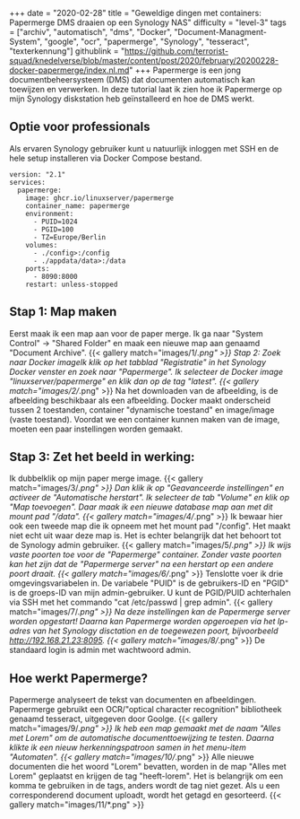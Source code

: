 +++
date = "2020-02-28"
title = "Geweldige dingen met containers: Papermerge DMS draaien op een Synology NAS"
difficulty = "level-3"
tags = ["archiv", "automatisch", "dms", "Docker", "Document-Managment-System", "google", "ocr", "papermerge", "Synology", "tesseract", "texterkennung"]
githublink = "https://github.com/terrorist-squad/knedelverse/blob/master/content/post/2020/february/20200228-docker-papermerge/index.nl.md"
+++
Papermerge is een jong documentbeheersysteem (DMS) dat documenten automatisch kan toewijzen en verwerken. In deze tutorial laat ik zien hoe ik Papermerge op mijn Synology diskstation heb geïnstalleerd en hoe de DMS werkt.
## Optie voor professionals
Als ervaren Synology gebruiker kunt u natuurlijk inloggen met SSH en de hele setup installeren via Docker Compose bestand.
```
version: "2.1"
services:
  papermerge:
    image: ghcr.io/linuxserver/papermerge
    container_name: papermerge
    environment:
      - PUID=1024
      - PGID=100
      - TZ=Europe/Berlin
    volumes:
      - ./config>:/config
      - ./appdata/data>:/data
    ports:
      - 8090:8000
    restart: unless-stopped

```

## Stap 1: Map maken
Eerst maak ik een map aan voor de paper merge. Ik ga naar "System Control" -> "Shared Folder" en maak een nieuwe map aan genaamd "Document Archive".
{{< gallery match="images/1/*.png" >}}
Stap 2: Zoek naar Docker imageIk klik op het tabblad "Registratie" in het Synology Docker venster en zoek naar "Papermerge". Ik selecteer de Docker image "linuxserver/papermerge" en klik dan op de tag "latest".
{{< gallery match="images/2/*.png" >}}
Na het downloaden van de afbeelding, is de afbeelding beschikbaar als een afbeelding. Docker maakt onderscheid tussen 2 toestanden, container "dynamische toestand" en image/image (vaste toestand). Voordat we een container kunnen maken van de image, moeten een paar instellingen worden gemaakt.
## Stap 3: Zet het beeld in werking:
Ik dubbelklik op mijn paper merge image.
{{< gallery match="images/3/*.png" >}}
Dan klik ik op "Geavanceerde instellingen" en activeer de "Automatische herstart". Ik selecteer de tab "Volume" en klik op "Map toevoegen". Daar maak ik een nieuwe database map aan met dit mount pad "/data".
{{< gallery match="images/4/*.png" >}}
Ik bewaar hier ook een tweede map die ik opneem met het mount pad "/config". Het maakt niet echt uit waar deze map is. Het is echter belangrijk dat het behoort tot de Synology admin gebruiker.
{{< gallery match="images/5/*.png" >}}
Ik wijs vaste poorten toe voor de "Papermerge" container. Zonder vaste poorten kan het zijn dat de "Papermerge server" na een herstart op een andere poort draait.
{{< gallery match="images/6/*.png" >}}
Tenslotte voer ik drie omgevingsvariabelen in. De variabele "PUID" is de gebruikers-ID en "PGID" is de groeps-ID van mijn admin-gebruiker. U kunt de PGID/PUID achterhalen via SSH met het commando "cat /etc/passwd | grep admin".
{{< gallery match="images/7/*.png" >}}
Na deze instellingen kan de Papermerge server worden opgestart! Daarna kan Papermerge worden opgeroepen via het Ip-adres van het Synology disctation en de toegewezen poort, bijvoorbeeld http://192.168.21.23:8095.
{{< gallery match="images/8/*.png" >}}
De standaard login is admin met wachtwoord admin.
## Hoe werkt Papermerge?
Papermerge analyseert de tekst van documenten en afbeeldingen. Papermerge gebruikt een OCR/"optical character recognition" bibliotheek genaamd tesseract, uitgegeven door Goolge.
{{< gallery match="images/9/*.png" >}}
Ik heb een map gemaakt met de naam "Alles met Lorem" om de automatische documenttoewijzing te testen. Daarna klikte ik een nieuw herkenningspatroon samen in het menu-item "Automaten".
{{< gallery match="images/10/*.png" >}}
Alle nieuwe documenten die het woord "Lorem" bevatten, worden in de map "Alles met Lorem" geplaatst en krijgen de tag "heeft-lorem". Het is belangrijk om een komma te gebruiken in de tags, anders wordt de tag niet gezet. Als u een corresponderend document uploadt, wordt het getagd en gesorteerd.
{{< gallery match="images/11/*.png" >}}